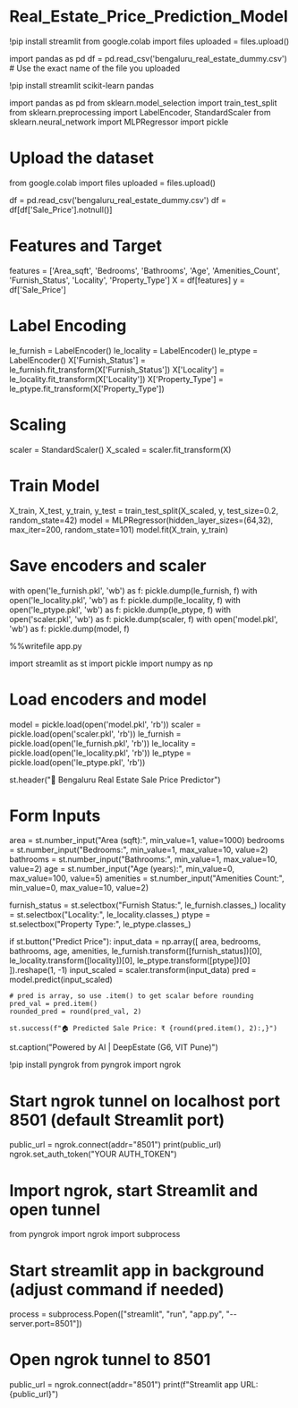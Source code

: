 # Real_Estate_Price_Prediction_Model
!pip install streamlit
from google.colab import files
uploaded = files.upload()

import pandas as pd
df = pd.read_csv('bengaluru_real_estate_dummy.csv')  # Use the exact name of the file you uploaded

!pip install streamlit scikit-learn pandas

import pandas as pd
from sklearn.model_selection import train_test_split
from sklearn.preprocessing import LabelEncoder, StandardScaler
from sklearn.neural_network import MLPRegressor
import pickle

# Upload the dataset
from google.colab import files
uploaded = files.upload()

df = pd.read_csv('bengaluru_real_estate_dummy.csv')
df = df[df['Sale_Price'].notnull()]

# Features and Target
features = ['Area_sqft', 'Bedrooms', 'Bathrooms', 'Age', 'Amenities_Count', 'Furnish_Status', 'Locality', 'Property_Type']
X = df[features]
y = df['Sale_Price']

# Label Encoding
le_furnish = LabelEncoder()
le_locality = LabelEncoder()
le_ptype = LabelEncoder()
X['Furnish_Status'] = le_furnish.fit_transform(X['Furnish_Status'])
X['Locality'] = le_locality.fit_transform(X['Locality'])
X['Property_Type'] = le_ptype.fit_transform(X['Property_Type'])

# Scaling
scaler = StandardScaler()
X_scaled = scaler.fit_transform(X)

# Train Model
X_train, X_test, y_train, y_test = train_test_split(X_scaled, y, test_size=0.2, random_state=42)
model = MLPRegressor(hidden_layer_sizes=(64,32), max_iter=200, random_state=101)
model.fit(X_train, y_train)

# Save encoders and scaler
with open('le_furnish.pkl', 'wb') as f:
    pickle.dump(le_furnish, f)
with open('le_locality.pkl', 'wb') as f:
    pickle.dump(le_locality, f)
with open('le_ptype.pkl', 'wb') as f:
    pickle.dump(le_ptype, f)
with open('scaler.pkl', 'wb') as f:
    pickle.dump(scaler, f)
with open('model.pkl', 'wb') as f:
    pickle.dump(model, f)

%%writefile app.py

import streamlit as st
import pickle
import numpy as np

# Load encoders and model
model = pickle.load(open('model.pkl', 'rb'))
scaler = pickle.load(open('scaler.pkl', 'rb'))
le_furnish = pickle.load(open('le_furnish.pkl', 'rb'))
le_locality = pickle.load(open('le_locality.pkl', 'rb'))
le_ptype = pickle.load(open('le_ptype.pkl', 'rb'))

st.header("🔑 Bengaluru Real Estate Sale Price Predictor")

# Form Inputs
area = st.number_input("Area (sqft):", min_value=1, value=1000)
bedrooms = st.number_input("Bedrooms:", min_value=1, max_value=10, value=2)
bathrooms = st.number_input("Bathrooms:", min_value=1, max_value=10, value=2)
age = st.number_input("Age (years):", min_value=0, max_value=100, value=5)
amenities = st.number_input("Amenities Count:", min_value=0, max_value=10, value=2)

furnish_status = st.selectbox("Furnish Status:", le_furnish.classes_)
locality = st.selectbox("Locality:", le_locality.classes_)
ptype = st.selectbox("Property Type:", le_ptype.classes_)

if st.button("Predict Price"):
    input_data = np.array([
        area,
        bedrooms,
        bathrooms,
        age,
        amenities,
        le_furnish.transform([furnish_status])[0],
        le_locality.transform([locality])[0],
        le_ptype.transform([ptype])[0]
    ]).reshape(1, -1)
    input_scaled = scaler.transform(input_data)
    pred = model.predict(input_scaled)

    # pred is array, so use .item() to get scalar before rounding
    pred_val = pred.item()
    rounded_pred = round(pred_val, 2)

    st.success(f"🏠 Predicted Sale Price: ₹ {round(pred.item(), 2):,}")

st.caption("Powered by AI | DeepEstate (G6, VIT Pune)")

!pip install pyngrok
from pyngrok import ngrok

# Start ngrok tunnel on localhost port 8501 (default Streamlit port)
public_url = ngrok.connect(addr="8501")
print(public_url)
ngrok.set_auth_token("YOUR AUTH_TOKEN")

# Import ngrok, start Streamlit and open tunnel
from pyngrok import ngrok
import subprocess

# Start streamlit app in background (adjust command if needed)
process = subprocess.Popen(["streamlit", "run", "app.py", "--server.port=8501"])

# Open ngrok tunnel to 8501
public_url = ngrok.connect(addr="8501")
print(f"Streamlit app URL: {public_url}")
